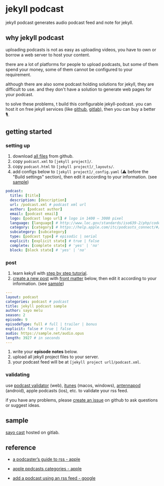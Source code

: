 # jekyll podcast

jekyll podcast generates audio podcast feed and note for jekyll.

## why jekyll podcast

uploading podcasts is not as easy as uploading videos, you have to own or borrow a web server to host your content.

there are a lot of platforms for people to upload podcasts, but some of them spend your money, some of them cannot be configured to your requirement.

although there are also some podcast holding solutions for jekyll, they are difficult to use. and they don't have a solution to generate web pages for your podcast.

to solve these problems, t build this configurable jekyll-podcast. you can host it on free jekyll services (like [github](https://github.com), [gitlab](https://gitlab.com)), then you can buy a better 🎙.

## getting started

### setting up

1. download [all files](https://github.com/sayo-melu/jekyll-podcast/archive/master.zip) from github.
2. copy `podcast.xml` to `[jekyll project]/`.
3. copy `podcast.html` to `[jekyll project]/_layouts/`.
4. add configs below to `[jekyll project]/_config.yaml` (⚠ before the "Build settings" section), then edit it according to your information. (see [sample](sample/_config.yaml))

``` yaml
podcast:
  title: [title]
  description: [description]
  url: /podcast.xml # podcast xml url
  author: [podcast author]
  email: [podcast email]
  logo: [podcast logo url] # logo in 1400 – 3000 pixel
  language: [language] # http://www.loc.gov/standards/iso639-2/php/code_list.php
  category: [category] # https://help.apple.com/itc/podcasts_connect/#/itc9267a2f12
  subcategory: [subcategory]
  type: [podcast type] # episodic | serial
  explicit: [explicit state] # true | false
  complete: [complete state] # 'yes' | 'no'
  block: [block state] # 'yes' | 'no'
```

### post

1. learn kekyll with [step by step tutorial](https://jekyllrb.com/docs/step-by-step/01-setup/).
2. [create a new post](https://jekyllrb.com/docs/posts/#creating-posts) with [front matter](https://jekyllrb.com/docs/front-matter/) below, then edit it according to your information. (see [sample](/sample/2019-4-6-jekyll-podcast-sample.md))

``` yaml
---
layout: podcast
categories: podcast # podcast
title: jekyll podcast sample
author: sayo melu
season: 2
episode: 9
episodeType: full # full | trailer | bonus
explicit: false # true | false
audio: https://sample.net/audio.opus
length: 3927 # in seconds
---
```

1. write your **episode notes** below.
2. upload all jekyll project files to your server.
3. your podcast feed will be at `[jekyll project url]/podcast.xml`.

### validating

use [podcast validator](https://podba.se/validate) (web), [itunes](https://www.apple.com/itunes/) (macos, windows), [antennapod](http://antennapod.org) (android), apple podcasts (ios), etc. to validate your rss feed.

if you have any problems, please [create an issue](https://github.com/sayo-melu/jekyll-podcast/issues/new) on github to ask questions or suggest ideas.

## sample

[sayo cast](https://sayo-melu.xyz/podcast) hosted on gitlab.

## reference

- [a podcaster’s guide to rss - apple](https://help.apple.com/itc/podcasts_connect/#/itcb54353390)

- [apple ppdcasts categories - apple](https://help.apple.com/itc/podcasts_connect/#/itc9267a2f12)

- [add a podcast using an rss feed - google](https://support.google.com/googleplay/podcasts/answer/6260341)
